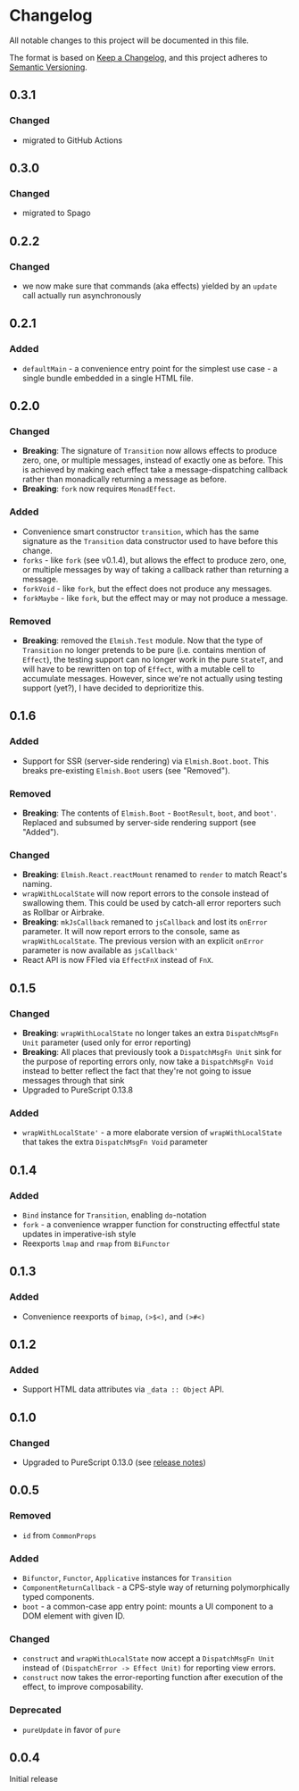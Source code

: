 # Changelog

All notable changes to this project will be documented in this file.

The format is based on [Keep a Changelog](https://keepachangelog.com/en/1.0.0/),
and this project adheres to [Semantic Versioning](https://semver.org/spec/v2.0.0.html).

## 0.3.1

### Changed

- migrated to GitHub Actions

## 0.3.0

### Changed

- migrated to Spago

## 0.2.2

### Changed

- we now make sure that commands (aka effects) yielded by an `update` call
  actually run asynchronously

## 0.2.1

### Added

- `defaultMain` - a convenience entry point for the simplest use case - a single
  bundle embedded in a single HTML file.

## 0.2.0

### Changed

- **Breaking**: The signature of `Transition` now allows effects to produce
  zero, one, or multiple messages, instead of exactly one as before. This is
  achieved by making each effect take a message-dispatching callback rather than
  monadically returning a message as before.
- **Breaking**: `fork` now requires `MonadEffect`.

### Added

- Convenience smart constructor `transition`, which has the same signature as
  the `Transition` data constructor used to have before this change.
- `forks` - like `fork` (see v0.1.4), but allows the effect to produce zero,
  one, or multiple messages by way of taking a callback rather than returning a
  message.
- `forkVoid` - like `fork`, but the effect does not produce any messages.
- `forkMaybe` - like `fork`, but the effect may or may not produce a message.

### Removed

- **Breaking**: removed the `Elmish.Test` module. Now that the type of
  `Transition` no longer pretends to be pure (i.e. contains mention of
  `Effect`), the testing support can no longer work in the pure `StateT`, and
  will have to be rewritten on top of `Effect`, with a mutable cell to
  accumulate messages. However, since we're not actually using testing support
  (yet?), I have decided to deprioritize this.

## 0.1.6

### Added

- Support for SSR (server-side rendering) via `Elmish.Boot.boot`. This breaks
  pre-existing `Elmish.Boot` users (see "Removed").

### Removed

- **Breaking**: The contents of `Elmish.Boot` - `BootResult`, `boot`, and
  `boot'`. Replaced and subsumed by server-side rendering support (see "Added").

### Changed

- **Breaking**: `Elmish.React.reactMount` renamed to `render` to match React's
  naming.
- `wrapWithLocalState` will now report errors to the console instead of
  swallowing them. This could be used by catch-all error reporters such as
  Rollbar or Airbrake.
- **Breaking**: `mkJsCallback` remaned to `jsCallback` and lost its `onError`
  parameter. It will now report errors to the console, same as
  `wrapWithLocalState`. The previous version with an explicit `onError`
  parameter is now available as `jsCallback'`
- React API is now FFIed via `EffectFnX` instead of `FnX`.

## 0.1.5

### Changed

- **Breaking**: `wrapWithLocalState` no longer takes an extra
  `DispatchMsgFn Unit` parameter (used only for error reporting)
- **Breaking**: All places that previously took a `DispatchMsgFn Unit` sink for
  the purpose of reporting errors only, now take a `DispatchMsgFn Void` instead
  to better reflect the fact that they're not going to issue messages through
  that sink
- Upgraded to PureScript 0.13.8

### Added

- `wrapWithLocalState'` - a more elaborate version of `wrapWithLocalState` that
  takes the extra `DispatchMsgFn Void` parameter

## 0.1.4

### Added

- `Bind` instance for `Transition`, enabling `do`-notation
- `fork` - a convenience wrapper function for constructing effectful state
  updates in imperative-ish style
- Reexports `lmap` and `rmap` from `BiFunctor`

## 0.1.3

### Added

- Convenience reexports of `bimap`, `(>$<)`, and `(>#<)`

## 0.1.2

### Added

- Support HTML data attributes via `_data :: Object` API.

## 0.1.0

### Changed

- Upgraded to PureScript 0.13.0 (see [release notes](https://github.com/purescript/purescript/releases/tag/v0.13.0))

## 0.0.5

### Removed

- `id` from `CommonProps`

### Added

- `Bifunctor`, `Functor`, `Applicative` instances for `Transition`
- `ComponentReturnCallback` - a CPS-style way of returning polymorphically typed
  components.
- `boot` - a common-case app entry point: mounts a UI component to a DOM element
  with given ID.

### Changed

- `construct` and `wrapWithLocalState` now accept a `DispatchMsgFn Unit` instead
  of `(DispatchError -> Effect Unit)` for reporting view errors.
- `construct` now takes the error-reporting function after execution of the
  effect, to improve composability.

### Deprecated

- `pureUpdate` in favor of `pure`

## 0.0.4

Initial release
